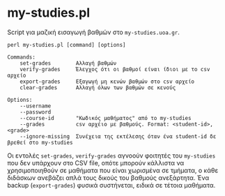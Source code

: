 # my-studies.pl

Script για μαζική εισαγωγή βαθμών στο `my-studies.uoa.gr`.

```
perl my-studies.pl [command] [options]

Commands:
    set-grades        Αλλαγή βαθμών
    verify-grades     Έλεγχος ότι οι βαθμοί είναι ίδιοι με το csv αρχείο
    export-grades     Εξαγωγή μη κενών βαθμών στο csv αρχείο
    clear-grades      Αλλαγή όλων των βαθμών σε κενούς

Options:
    --username
    --password
    --course-id       "Κωδικός μαθήματος" από το my-studies
    --grades          csv αρχέιο με βαθμούς. Format: <student-id>,<grade>
    --ignore-missing  Συνέχεια της εκτέλεσης όταν ένα student-id δε βρεθεί στο my-studies
```

Οι εντολές `set-grades`, `verify-grades` αγνοούν φοιτητές του `my-studies` που δεν υπάρχουν στο CSV file,
οπότε μπορούν κάλλιστα να χρησιμοποιηθούν σε μαθήματα που είναι χωρισμένα σε τμήματα, ο κάθε διδάσκων
ανεβάζει απλά τους δικούς του βαθμούς ανεξάρτητα. Ένα backup (`export-grades`) φυσικά συστήνεται,
ειδικά σε τέτοια μαθήματα.